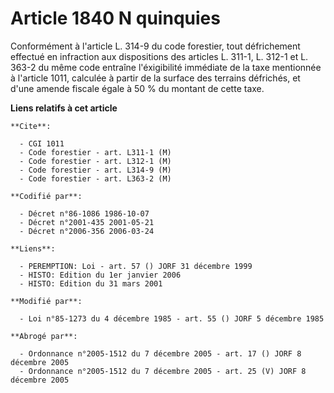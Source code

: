 # Article 1840 N quinquies

Conformément à l'article L. 314-9 du code forestier, tout défrichement effectué en infraction aux dispositions des articles
L. 311-1, L. 312-1 et L. 363-2 du même code entraîne l'éxigibilité immédiate de la taxe mentionnée à l'article 1011, calculée
à partir de la surface des terrains défrichés, et d'une amende fiscale égale à 50 % du montant de cette taxe.

**Liens relatifs à cet article**

	**Cite**:

	  - CGI 1011
	  - Code forestier - art. L311-1 (M)
	  - Code forestier - art. L312-1 (M)
	  - Code forestier - art. L314-9 (M)
	  - Code forestier - art. L363-2 (M)

	**Codifié par**:

	  - Décret n°86-1086 1986-10-07
	  - Décret n°2001-435 2001-05-21
	  - Décret n°2006-356 2006-03-24

	**Liens**:

	  - PEREMPTION: Loi - art. 57 () JORF 31 décembre 1999
	  - HISTO: Edition du 1er janvier 2006
	  - HISTO: Edition du 31 mars 2001

	**Modifié par**:

	  - Loi n°85-1273 du 4 décembre 1985 - art. 55 () JORF 5 décembre 1985

	**Abrogé par**:

	  - Ordonnance n°2005-1512 du 7 décembre 2005 - art. 17 () JORF 8 décembre 2005
	  - Ordonnance n°2005-1512 du 7 décembre 2005 - art. 25 (V) JORF 8 décembre 2005
